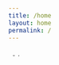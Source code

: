 ```yaml
---
title: /home
layout: home
permalink: /
---
```

<marquee direction="down" height="14" scrollamount="2">
  <div class="toptobottom">test</div>
</marquee>
<marquee direction="down" height="14">
  <div class="toptobottom">^$'/</div>
</marquee>
<br>

<!--bounce: <marquee direction="down" height="12" behavior="alternate">
  <marquee behavior="alternate">
    <div class="toptobottom">test</div>
  </marquee>
</marquee>-->

